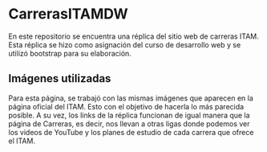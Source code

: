 # CarrerasITAMDW
En este repositorio se encuentra una réplica del sitio web de carreras ITAM. Esta réplica se hizo como asignación del curso de desarrollo web y se utilizó bootstrap para su elaboración. 
## Imágenes utilizadas
Para esta página, se trabajó con las mismas imágenes que aparecen en la página oficial del ITAM. Esto con el objetivo de hacerla lo más parecida posible. 
A su vez, los links de la réplica funcionan de igual manera que la página de Carreras, es decir, nos llevan a otras ligas donde podemos ver los videos de YouTube y los planes de estudio de cada carrera que ofrece el ITAM. 